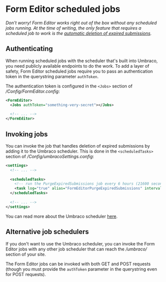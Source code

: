 # Form Editor scheduled jobs
*Don't worry! Form Editor works right out of the box without any scheduled jobs running. At the time of writing, the only feature that requires a scheduled job to work is the [automatic deletion of expired submissions](install.md#automatic-deletion-of-old-submissions).*

## Authenticating
When running scheduled jobs with the scheduler that's built into Umbraco, you need publicly available endpoints to do the work. To add a layer of safety, Form Editor scheduled jobs require you to pass an authentication token in the querystring parameter `authToken`.

The authentication token is configured in the `<Jobs>` section of */Config/FormEditor.config*:

```xml
<FormEditor>
  <Jobs authToken="something-very-secret"></Jobs>
  
  <!-- ... -->
</FormEditor>
```

## Invoking jobs
You can invoke the job that handles deletion of expired submissions by adding it to the Umbraco scheduler. This is done in the `<scheduledTasks>` section of */Config/umbracoSettings.config*:

```xml
<settings>
  <!-- ... -->
  
  <scheduledTasks>
    <!-- run the PurgeExpiredSubmissions job every 6 hours (21600 seconds) -->
    <task log="true" alias="FormEditorPurgeExpiredSubmissions" interval="21600" url="[your site host]/umbraco/FormEditorApi/Jobs/PurgeExpiredSubmissions/?authToken=[your authentication token]"/>
  </scheduledTasks>
  
  <!-- ... -->
</settings>
```

You can read more about the Umbraco scheduler [here](https://our.umbraco.org/documentation/Reference/Config/umbracoSettings/#scheduledtasks).

## Alternative job schedulers
If you don't want to use the Umbraco scheduler, you can invoke the Form Editor jobs with any other job scheduler that can reach the */umbraco/* section of your site.

The Form Editor jobs can be invoked with both GET and POST requests (though you must provide the `authToken` parameter in the querystring even for POST requests).
